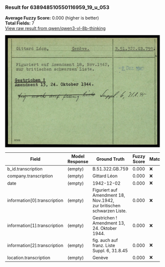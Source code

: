 ### Result for 638948510550116959_19_u_053
**Average Fuzzy Score:** 0.000 (higher is better)<br>
**Total Fields:** 7<br>
[View raw result from qwen/qwen3-vl-8b-thinking](https://github.com/RISE-UNIBAS/humanities_data_benchmark/blob/main/results/2025-10-24/T0332/request_T0332_638948510550116959_19_u_053.json)

<img src="https://github.com/RISE-UNIBAS/humanities_data_benchmark/blob/main/benchmarks/blacklist/images/638948510550116959_19_u_053.jpg?raw=true" alt="638948510550116959_19_u_053" width="600px">

| Field | Model Response | Ground Truth | Fuzzy Score | Match |
|-------|----------------|--------------|-------------|-------|
| b_id.transcription | (empty) | B.51.322.GB.759 | 0.000 | ❌ |
| company.transcription | (empty) | Gittard Léon | 0.000 | ❌ |
| date | (empty) | 1942-12-02 | 0.000 | ❌ |
| information[0].transcription | (empty) | Figuriert auf Amendment 18, Nov.1942,<br>zur britischen schwarzen Liste. | 0.000 | ❌ |
| information[1].transcription | (empty) | Gestrichen !<br>Amendment 13, 24. Oktober 1944. | 0.000 | ❌ |
| information[2].transcription | (empty) | fig. auch auf franz. Liste Suppl. 6, 31.8.45 | 0.000 | ❌ |
| location.transcription | (empty) | Genève | 0.000 | ❌ |
